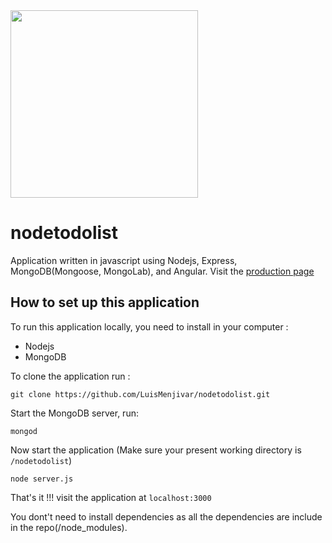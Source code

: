 <img src="http://luismenjivar.herokuapp.com/images/nodetodolist.png" height=300>

# nodetodolist
Application written in javascript using Nodejs, Express, MongoDB(Mongoose, MongoLab), and Angular.
Visit the [production page](https://luisnodetodolist.herokuapp.com/)

## How to set up this application 

To run this application locally, you need to install in your computer :
* Nodejs
* MongoDB


To clone the application run :

    git clone https://github.com/LuisMenjivar/nodetodolist.git

Start the MongoDB server, run:

    mongod

Now start the application (Make sure your present working directory is `/nodetodolist`)

    node server.js

That's it !!! visit the application at `localhost:3000`

You dont't need to install dependencies as all the dependencies are include in the repo(/node_modules).
